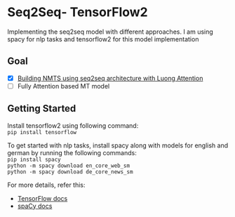 # Seq2Seq- TensorFlow2
Implementing the seq2seq model with different approaches. I am using spacy for nlp tasks and tensorflow2 for this model implementation

## Goal
- [x] [Building NMTS using seq2seq architecture with Luong Attention](/nmts_attention)
- [ ] Fully Attention based MT model

## Getting Started
Install tensorflow2 using following command:<br>
`pip install tensorflow`<br>

To get started with nlp tasks, install spacy along with models for english and german by running the following commands:<br>
`pip install spacy`<br>
`python -m spacy download en_core_web_sm`<br>
`python -m spacy download de_core_news_sm`<br>

For more details, refer this:
- [TensorFlow docs](https://www.tensorflow.org/install/pip)
- [spaCy docs](https://spacy.io/usage)
